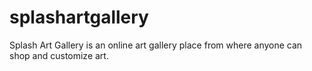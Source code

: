 # splashartgallery
Splash Art Gallery is an online art gallery place from where anyone can shop and customize art.
